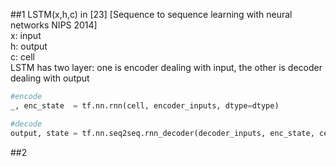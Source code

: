 ##1
LSTM(x,h,c) in [23] [Sequence to sequence learning with neural networks NIPS 2014]        
x: input    
h: output    
c: cell     
LSTM has two layer: one is encoder dealing with input, the other is decoder dealing with output  
```python
#encode
_, enc_state  = tf.nn.rnn(cell, encoder_inputs, dtype=dtype)    

#decode
output, state = tf.nn.seq2seq.rnn_decoder(decoder_inputs, enc_state, cell)
```

##2
